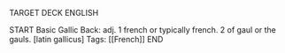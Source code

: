 TARGET DECK
ENGLISH

START
Basic
Gallic
Back: adj. 1 french or typically french. 2 of gaul or the gauls. [latin gallicus]
Tags: [[French]]
END
